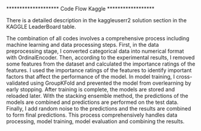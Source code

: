 ******************** Code Flow Kaggle ****************** 

There is a detailed description in the kaggleuserr2 solution section in the KAGGLE LeaderBoard table.

 The combination of all codes involves a comprehensive process including machine learning and data processing steps. First, in the data preprocessing stage, I converted categorical data into numerical format with OrdinalEncoder. Then, according to the experimental results, I removed some features from the dataset and calculated the importance ratings of the features. I used the importance ratings of the features to identify important factors that affect the performance of the model. In model training, I cross-validated using GroupKFold and prevented the model from overlearning by early stopping. After training is complete, the models are stored and reloaded later. With the stacking ensemble method, the predictions of the models are combined and predictions are performed on the test data. Finally, I add random noise to the predictions and the results are combined to form final predictions. This process comprehensively handles data processing, model training, model evaluation and combining the results.
